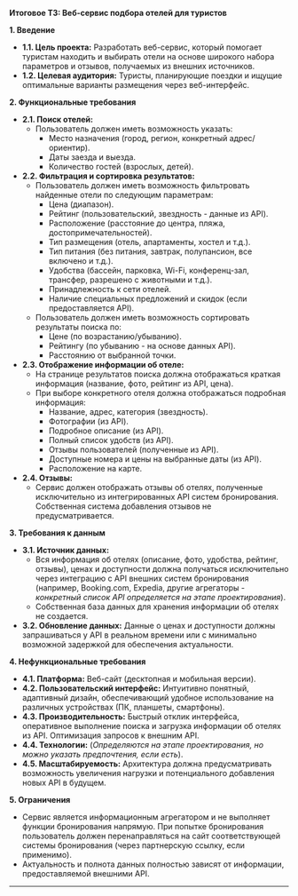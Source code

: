 **Итоговое ТЗ: Веб-сервис подбора отелей для туристов**

**1. Введение**

*   **1.1. Цель проекта:** Разработать веб-сервис, который помогает туристам находить и выбирать отели на основе широкого набора параметров и отзывов, получаемых из внешних источников.
*   **1.2. Целевая аудитория:** Туристы, планирующие поездки и ищущие оптимальные варианты размещения через веб-интерфейс.

**2. Функциональные требования**

*   **2.1. Поиск отелей:**
    *   Пользователь должен иметь возможность указать:
        *   Место назначения (город, регион, конкретный адрес/ориентир).
        *   Даты заезда и выезда.
        *   Количество гостей (взрослых, детей).
*   **2.2. Фильтрация и сортировка результатов:**
    *   Пользователь должен иметь возможность фильтровать найденные отели по следующим параметрам:
        *   Цена (диапазон).
        *   Рейтинг (пользовательский, звездность - данные из API).
        *   Расположение (расстояние до центра, пляжа, достопримечательностей).
        *   Тип размещения (отель, апартаменты, хостел и т.д.).
        *   Тип питания (без питания, завтрак, полупансион, все включено и т.д.).
        *   Удобства (бассейн, парковка, Wi-Fi, конференц-зал, трансфер, разрешено с животными и т.д.).
        *   Принадлежность к сети отелей.
        *   Наличие специальных предложений и скидок (если предоставляется API).
    *   Пользователь должен иметь возможность сортировать результаты поиска по:
        *   Цене (по возрастанию/убыванию).
        *   Рейтингу (по убыванию - на основе данных API).
        *   Расстоянию от выбранной точки.
*   **2.3. Отображение информации об отеле:**
    *   На странице результатов поиска должна отображаться краткая информация (название, фото, рейтинг из API, цена).
    *   При выборе конкретного отеля должна отображаться подробная информация:
        *   Название, адрес, категория (звездность).
        *   Фотографии (из API).
        *   Подробное описание (из API).
        *   Полный список удобств (из API).
        *   Отзывы пользователей (полученные из API).
        *   Доступные номера и цены на выбранные даты (из API).
        *   Расположение на карте.
*   **2.4. Отзывы:**
    *   Сервис должен отображать отзывы об отелях, полученные исключительно из интегрированных API систем бронирования. Собственная система добавления отзывов не предусматривается.

**3. Требования к данным**

*   **3.1. Источник данных:**
    *   Вся информация об отелях (описание, фото, удобства, рейтинг, отзывы), ценах и доступности должна получаться исключительно через интеграцию с API внешних систем бронирования (например, Booking.com, Expedia, другие агрегаторы - *конкретный список API определяется на этапе проектирования*).
    *   Собственная база данных для хранения информации об отелях не создается.
*   **3.2. Обновление данных:** Данные о ценах и доступности должны запрашиваться у API в реальном времени или с минимально возможной задержкой для обеспечения актуальности.

**4. Нефункциональные требования**

*   **4.1. Платформа:** Веб-сайт (десктопная и мобильная версии).
*   **4.2. Пользовательский интерфейс:** Интуитивно понятный, адаптивный дизайн, обеспечивающий удобное использование на различных устройствах (ПК, планшеты, смартфоны).
*   **4.3. Производительность:** Быстрый отклик интерфейса, оперативное выполнение поиска и загрузка информации об отелях из API. Оптимизация запросов к внешним API.
*   **4.4. Технологии:** (*Определяются на этапе проектирования, но можно указать предпочтения, если есть*).
*   **4.5. Масштабируемость:** Архитектура должна предусматривать возможность увеличения нагрузки и потенциального добавления новых API в будущем.

**5. Ограничения**

*   Сервис является информационным агрегатором и не выполняет функции бронирования напрямую. При попытке бронирования пользователь должен перенаправляться на сайт соответствующей системы бронирования (через партнерскую ссылку, если применимо).
*   Актуальность и полнота данных полностью зависят от информации, предоставляемой внешними API.

---